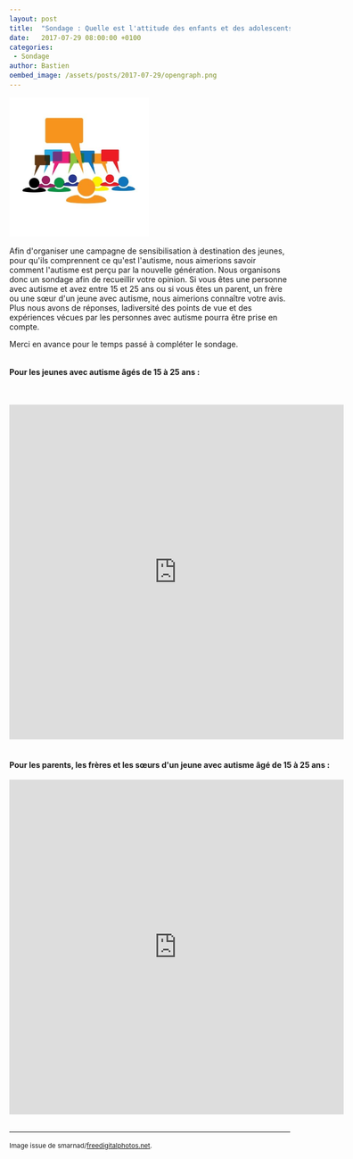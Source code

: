 ```yaml
---
layout: post
title:  "Sondage : Quelle est l'attitude des enfants et des adolescents envers les jeunes avec autisme"
date:   2017-07-29 08:00:00 +0100
categories: 
 - Sondage
author: Bastien
oembed_image: /assets/posts/2017-07-29/opengraph.png
---
```


<img src="/assets/posts/2017-07-29/ID-100212806.jpg" width="250" class="left" alt="ID-100212806" />

Afin d'organiser une campagne de sensibilisation à destination des jeunes, pour qu'ils comprennent ce qu'est l'autisme,
nous aimerions savoir comment l'autisme est perçu par la nouvelle génération.
Nous organisons donc un sondage afin de recueillir votre opinion.
Si vous êtes une personne avec autisme et avez entre 15 et 25 ans ou si vous êtes un parent, un frère
ou une sœur d'un jeune avec autisme, nous aimerions connaître votre avis.
Plus nous avons de réponses, ladiversité des points de vue et des expériences vécues par les personnes avec autisme pourra être prise en compte.

Merci en avance pour le temps passé à compléter le sondage.


<div style="clear:both"></div>

<div style="display: flex; flex-wrap: wrap;">

<div style="flex: 1 0 500px;">
<h4>Pour les jeunes avec autisme âgés de 15 à 25 ans&nbsp;:</h4>
<p>&nbsp;</p>
<p style="text-align: center;"><iframe src="https://docs.google.com/forms/d/1kQY9W3sMRlXmLjqUXn6HXy8REatgJeXlaZOr1zQgYsU/viewform?embedded=true" width="600" height="600" frameborder="0" marginwidth="0" marginheight="0">Loading&#8230;</iframe></p>
</div>
<div style="flex: 1 0 500px;">
<h4>Pour les parents, les frères et les sœurs d'un jeune avec autisme âgé de 15 à 25 ans&nbsp;:</h4>
<p style="text-align: center;"><iframe src="https://docs.google.com/forms/d/17cfCjgobmTPqqUZOZEisgV9OdzyX2jPm4VW1uxrZfec/viewform?embedded=true" width="600" height="600" frameborder="0" marginwidth="0" marginheight="0">Loading&#8230;</iframe></p>
</div>

</div>


---
<small>Image issue de smarnad/<a href="http://www.freedigitalphotos.net">freedigitalphotos.net</a>.</small>
